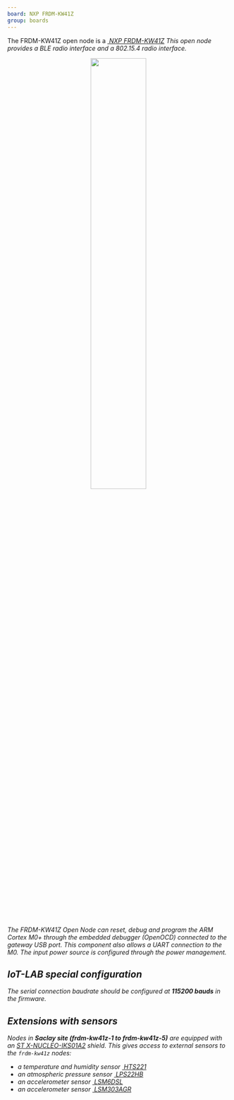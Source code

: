 ```yaml
---
board: NXP FRDM-KW41Z
group: boards
---
```


The FRDM-KW41Z open node is a [<i class="far fa-file-pdf"/>&nbsp;NXP FRDM-KW41Z](https://www.nxp.com/docs/en/user-guide/FRDMKW41ZUG.pdf)
This open node provides a BLE radio interface and a 802.15.4 radio interface.

<div style="text-align:center">
<img src="{{ '/assets/images/docs/boards/frdm-kw41z/' | relative_url}}frdm-kw41z.png" style="width:50%;"/>
</div>

The FRDM-KW41Z Open Node can reset, debug and program the ARM Cortex M0+ through
the embedded debugger (OpenOCD) connected to the gateway USB port. This
component also allows a UART connection to the M0. The input power source is
configured through the power management.

## IoT-LAB special configuration

The serial connection baudrate should be configured at **115200 bauds** in the
firmware.

## Extensions with sensors

Nodes in **Saclay site (frdm-kw41z-1 to frdm-kw41z-5)** are equipped with an
[ST X-NUCLEO-IKS01A2](https://www.st.com/en/ecosystems/x-nucleo-iks01a2.html)
shield.
This gives access to external sensors to the `frdm-kw41z` nodes:
  * a temperature and humidity sensor
    [<i class="far fa-file-pdf"/>&nbsp;HTS221](https://www.st.com/resource/en/datasheet/hts221.pdf)
  * an atmospheric pressure sensor
    [<i class="far fa-file-pdf"/>&nbsp;LPS22HB](https://www.st.com/resource/en/datasheet/dm00140895.pdf)
  * an accelerometer sensor
    [<i class="far fa-file-pdf"/>&nbsp;LSM6DSL](https://www.st.com/resource/en/datasheet/lsm6dsl.pdf)
  * an accelerometer sensor
    [<i class="far fa-file-pdf"/>&nbsp;LSM303AGR](https://www.st.com/resource/en/datasheet/lsm303agr.pdf)
